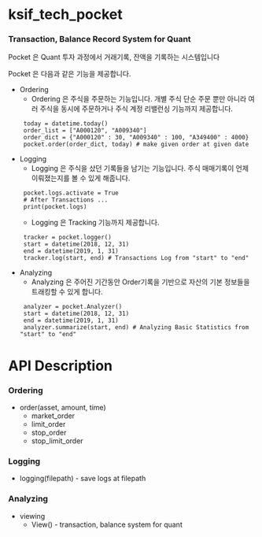 # ksif_tech_pocket

### Transaction, Balance Record System for Quant

Pocket 은 Quant 투자 과정에서 거래기록, 잔액을 기록하는 시스템입니다

Pocket 은 다음과 같은 기능을 제공합니다.
* Ordering 
  * Ordering 은 주식을 주문하는 기능입니다. 개별 주식 단순 주문 뿐만 아니라 여러 주식을 동시에 주문하거나 주식 계정 리밸런싱 기능까지 제공합니다.
  ```
   today = datetime.today()
   order_list = ["A000120", "A009340"]
   order_dict = {"A000120" : 30, "A009340" : 100, "A349400" : 4000}
   pocket.order(order_dict, today) # make given order at given date
  ```
* Logging
  * Logging 은 주식을 샀던 기록들을 남기는 기능입니다. 주식 매매기록이 언제 이뤄졌는지를 볼 수 있게 해줍니다.
  ```
   pocket.logs.activate = True
   # After Transactions ...
   print(pocket.logs)
  ```
  * Logging 은 Tracking 기능까지 제공합니다.
  ```
   tracker = pocket.logger()
   start = datetime(2018, 12, 31)
   end = datetime(2019, 1, 31)
   tracker.log(start, end) # Transactions Log from "start" to "end"
  ``` 
* Analyzing
  * Analyzing 은 주어진 기간동안 Order기록을 기반으로 자산의 기본 정보들을 트래킹할 수 있게 합니다.
  ```
   analyzer = pocket.Analyzer()
   start = datetime(2018, 12, 31)
   end = datetime(2019, 1, 31)
   analyzer.summarize(start, end) # Analyzing Basic Statistics from "start" to "end"
  ```

# API Description

### Ordering

* order(asset, amount, time)
  * market_order
  * limit_order
  * stop_order
  * stop_limit_order
  
### Logging

* logging(filepath) - save logs at filepath

### Analyzing

* viewing 
  * View() - transaction, balance system for quant


